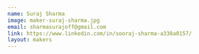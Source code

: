 ```yaml
---
name: Suraj Sharma
image: maker-suraj-sharma.jpg
email: sharmasurajoff@gmail.com
link: https://www.linkedin.com/in/sooraj-sharma-a338a0157/
layout: makers
---
```

